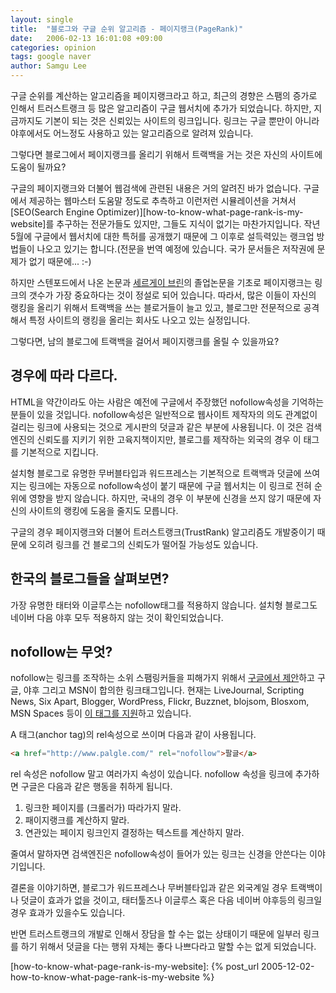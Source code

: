 ```yaml
---
layout: single
title:  "블로그와 구글 순위 알고리즘 - 페이지랭크(PageRank)"
date:   2006-02-13 16:01:08 +09:00
categories: opinion
tags: google naver
author: Samgu Lee
---
```

구글 순위를 계산하는 알고리즘을 페이지랭크라고 하고, 최근의 경향은 스팸의 증가로 인해서 트러스트랭크 등 많은 알고리즘이 구글 웹서치에 추가가 되었습니다. 하지만, 지금까지도 기본이 되는 것은 신뢰있는 사이트의 링크입니다. 링크는 구글 뿐만이 아니라 야후에서도 어느정도 사용하고 있는 알고리즘으로 알려져 있습니다.

그렇다면 블로그에서 페이지랭크를 올리기 위해서 트랙백을 거는 것은 자신의 사이트에 도움이 될까요?

구글의 페이지랭크와 더불어 웹검색에 관련된 내용은 거의 알려진 바가 없습니다. 구글에서 제공하는 웹마스터 도움말 정도로 추측하고 이런저런 시뮬레이션을 거쳐서 [SEO(Search Engine Optimizer)][how-to-know-what-page-rank-is-my-website]를 추구하는 전문가들도 있지만, 그들도 지식이 없기는 마찬가지입니다. 작년 5월에 구글에서 웹서치에 대한 특허를 공개했기 때문에 그 이후로 설득력있는 랭크업 방법들이 나오고 있기는 합니다.(전문을 번역 예정에 있습니다. 국가 문서들은 저작권에 문제가 없기 때문에... :-)

하지만 스텐포드에서 나온 논문과 [세르게이 브린](http://www.emh.co.kr/xhtml/google_pagerank_citation_ranking.html)의 졸업논문을 기초로 페이지랭크는 링크의 갯수가 가장 중요하다는 것이 정설로 되어 있습니다. 따라서, 많은 이들이 자신의 랭킹을 올리기 위해서 트랙백을 쓰는 블로거들이 늘고 있고, 블로그만 전문적으로 공격해서 특정 사이트의 랭킹을 올리는 회사도 나오고 있는 실정입니다.

그렇다면, 남의 블로그에 트랙백을 걸어서 페이지랭크를 올릴 수 있을까요?

## 경우에 따라 다르다.

HTML을 약간이라도 아는 사람은 예전에 구글에서 주장했던 nofollow속성을 기억하는 분들이 있을 것입니다. nofollow속성은 일반적으로 웹사이트 제작자의 의도 관계없이 걸리는 링크에 사용되는 것으로 게시판의 덧글과 같은 부분에 사용됩니다. 이 것은 검색엔진의 신뢰도를 지키기 위한 고육지책이지만, 블로그를 제작하는 외국의 경우 이 태그를 기본적으로 지킵니다.

설치형 블로그로 유명한 무버블타입과 워드프레스는 기본적으로 트랙백과 덧글에 쓰여지는 링크에는 자동으로 nofollow속성이 붙기 때문에 구글 웹서치는 이 링크로 전혀 순위에 영향을 받지 않습니다. 하지만, 국내의 경우 이 부분에 신경을 쓰지 않기 때문에 자신의 사이트의 랭킹에 도움을 줄지도 모릅니다.

구글의 경우 페이지랭크와 더불어 트러스트랭크(TrustRank) 알고리즘도 개발중이기 때문에 오히려 링크를 건 블로그의 신뢰도가 떨어질 가능성도 있습니다.

## 한국의 블로그들을 살펴보면?

가장 유명한 태터와 이글루스는 nofollow태그를 적용하지 않습니다. 설치형 블로그도 네이버 다음 야후 모두 적용하지 않는 것이 확인되었습니다.

## nofollow는 무엇?

nofollow는 링크를 조작하는 소위 스팸링커들을 피해가지 위해서 [구글에서 제안](http://googleblog.blogspot.com/2005/01/preventing-comment-spam.html)하고 구글, 야후 그리고 MSN이 합의한 링크태그입니다. 현재는 LiveJournal, Scripting News, Six Apart, Blogger, WordPress, Flickr, Buzznet, blojsom, Blosxom, MSN Spaces 등이 [이 태그를 지원](http://southstep.egloos.com/877529)하고 있습니다.

A 태그(anchor tag)의 rel속성으로 쓰이며 다음과 같이 사용됩니다.

```html
<a href="http://www.palgle.com/" rel="nofollow">팔글</a>
```

rel 속성은 nofollow 말고 여러가지 속성이 있습니다. nofollow 속성을 링크에 추가하면 구글은 다음과 같은 행동을 취하게 됩니다.

1. 링크한 페이지를 (크롤러가) 따라가지 말라.
2. 패이지랭크를 계산하지 말라.
3. 연관있는 페이지 링크인지 결정하는 텍스트를 계산하지 말라.

줄여서 말하자면 검색엔진은 nofollow속성이 들어가 있는 링크는 신경을 안쓴다는 이야기입니다.

결론을 이야기하면, 블로그가 워드프레스나 무버블타입과 같은 외국계일 경우 트랙백이나 덧글이 효과가 없을 것이고, 태터툴즈나 이글루스 혹은 다음 네이버 야후등의 링크일 경우 효과가 있을수도 있습니다.

반면 트러스트랭크의 개발로 인해서 장담을 할 수는 없는 상태이기 때문에 일부러 링크를 하기 위해서 덧글을 다는 행위 자체는 좋다 나쁘다라고 말할 수는 없게 되었습니다.

[how-to-know-what-page-rank-is-my-website]: {% post_url 2005-12-02-how-to-know-what-page-rank-is-my-website %}
